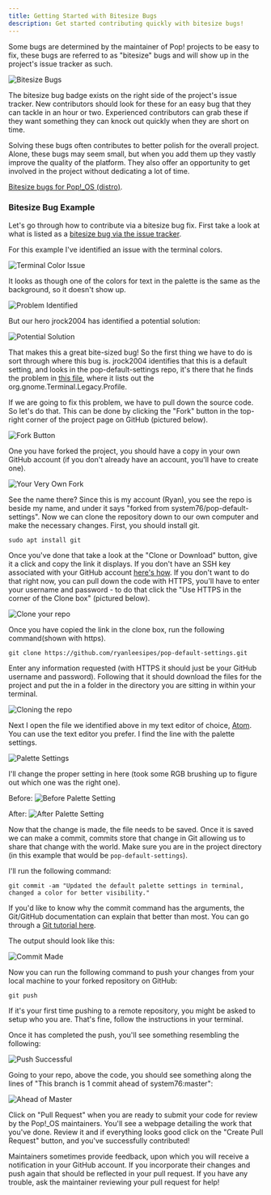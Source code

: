 ```yaml
---
title: Getting Started with Bitesize Bugs
description: Get started contributing quickly with bitesize bugs!
---
```


Some bugs are determined by the maintainer of Pop\! projects to be easy to fix, these bugs are referred to as "bitesize" bugs and will show up in the project's issue tracker as such.

![Bitesize Bugs](/images/bite-sized-bugs/bsb-github-screenshot.png)

The bitesize bug badge exists on the right side of the project's issue tracker. New contributors should look for these for an easy bug that they can tackle in an hour or two. Experienced contributors can grab these if they want something they can knock out quickly when they are short on time.

Solving these bugs often contributes to better polish for the overall project. Alone, these bugs may seem small, but when you add them up they vastly improve the quality of the platform. They also offer an opportunity to get involved in the project without dedicating a lot of time.

[Bitesize bugs for Pop\!\_OS (distro)](https://github.com/system76/pop-distro/issues?q=is%3Aopen+is%3Aissue+label%3A%22bitesize%22).

### Bitesize Bug Example

Let's go through how to contribute via a bitesize bug fix. First take a look at what is listed as a [bitesize bug via the issue tracker](https://github.com/system76/pop-distro/issues?q=is%3Aopen+is%3Aissue+label%3A%22bitesize%22).

For this example I've identified an issue with the terminal colors.

![Terminal Color Issue](/images/bite-sized-bugs/terminal-color-issue.png)

It looks as though one of the colors for text in the palette is the same as the background, so it doesn't show up.

![Problem Identified](/images/bite-sized-bugs/the-problem.png)

But our hero jrock2004 has identified a potential solution:

![Potential Solution](/images/bite-sized-bugs/the-solution.png)

That makes this a great bite-sized bug! So the first thing we have to do is sort through where this bug is. jrock2004 identifies that this is a default setting, and looks in the pop-default-settings repo, it's there that he finds the problem in [this file](https://github.com/system76/pop-default-settings/blob/master/debian/pop-default-settings.gsettings-override), where it lists out the org.gnome.Terminal.Legacy.Profile.

If we are going to fix this problem, we have to pull down the source code. So let's do that. This can be done by clicking the "Fork" button in the top-right corner of the project page on GitHub (pictured below).

![Fork Button](/images/bite-sized-bugs/fork-me.png)

One you have forked the project, you should have a copy in your own GitHub account (if you don't already have an account, you'll have to create one).

![Your Very Own Fork](/images/bite-sized-bugs/my-very-own-fork.png)

See the name there? Since this is my account (Ryan), you see the repo is beside my name, and under it says "forked from system76/pop-default-settings". Now we can clone the repository down to our own computer and make the necessary changes. First, you should install git.

`sudo apt install git`

Once you've done that take a look at the "Clone or Download" button, give it a click and copy the link it displays. If you don't have an SSH key associated with your GitHub account [here's how](https://help.github.com/articles/connecting-to-github-with-ssh/). If you don't want to do that right now, you can pull down the code with HTTPS, you'll have to enter your username and password - to do that click the "Use HTTPS in the corner of the Clone box" (pictured below).

![Clone your repo](/images/bite-sized-bugs/clone-me.png)

Once you have copied the link in the clone box, run the following command(shown with https).

`git clone https://github.com/ryanleesipes/pop-default-settings.git`

Enter any information requested (with HTTPS it should just be your GitHub username and password). Following that it should download the files for the project and put the in a folder in the directory you are sitting in within your terminal.

![Cloning the repo](/images/bite-sized-bugs/git-clone.png)

Next I open the file we identified above in my text editor of choice, [Atom](https://atom.io/). You can use the text editor you prefer. I find the line with the palette settings.

![Palette Settings](/images/bite-sized-bugs/palette-line.png)

I'll change the proper setting in here (took some RGB brushing up to figure out which one was the right one).

Before:
![Before Palette Setting](/images/bite-sized-bugs/before.png)

After:
![After Palette Setting](/images/bite-sized-bugs/after.png)

Now that the change is made, the file needs to be saved. Once it is saved we can make a commit, commits store that change in Git allowing us to share that change with the world. Make sure you are in the project directory (in this example that would be `pop-default-settings`).

I'll run the following command:

`git commit -am "Updated the default palette settings in terminal, changed a color for better visibility."`

If you'd like to know why the commit command has the arguments, the Git/GitHub documentation can explain that better than most. You can go through a [Git tutorial here](https://try.github.io/levels/1/challenges/1).

The output should look like this:

![Commit Made](/images/bite-sized-bugs/commit-sent.png)

Now you can run the following command to push your changes from your local machine to your forked repository on GitHub:

`git push`

If it's your first time pushing to a remote repository, you might be asked to setup who you are. That's fine, follow the instructions in your terminal.

Once it has completed the push, you'll see something resembling the following:

![Push Successful](/images/bite-sized-bugs/push-successful.png)

Going to your repo, above the code, you should see something along the lines of "This branch is 1 commit ahead of system76:master":

![Ahead of Master](/images/bite-sized-bugs/branch-ahead.png)

Click on "Pull Request" when you are ready to submit your code for review by the Pop\!\_OS maintainers. You'll see a webpage detailing the work that you've done. Review it and if everything looks good click on the "Create Pull Request" button, and you've successfully contributed!

Maintainers sometimes provide feedback, upon which you will receive a notification in your GitHub account. If you incorporate their changes and push again that should be reflected in your pull request. If you have any trouble, ask the maintainer reviewing your pull request for help!
